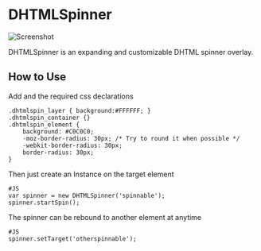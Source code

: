 DHTMLSpinner
===========

![Screenshot](http://fcartegnie.github.com/DHTMLSpinner/dhtmlspinner.png)

DHTMLSpinner is an expanding and customizable DHTML spinner overlay.

How to Use
----------

Add and the required css declarations

	.dhtmlspin_layer { background:#FFFFFF; }
	.dhtmlspin_container {}
	.dhtmlspin_element {
		background: #C0C0C0;
		-moz-border-radius: 30px; /* Try to round it when possible */
		-webkit-border-radius: 30px;
		border-radius: 30px;
	}

Then just create an Instance on the target element

	#JS
	var spinner = new DHTMLSpinner('spinnable');
	spinner.startSpin();

The spinner can be rebound to another element at anytime

	#JS
	spinner.setTarget('otherspinnable');

